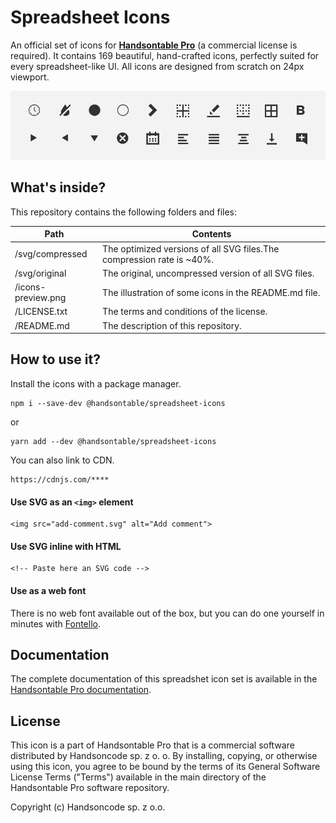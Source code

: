 # Spreadsheet Icons

An official set of icons for
[**Handsontable Pro**](https://github.com/handsontable/handsontable-pro)
(a commercial license is required). It contains 169 beautiful, hand-crafted
icons, perfectly suited for every spreadsheet-like UI. All
icons are designed from scratch on 24px viewport.

<img src="https://raw.githubusercontent.com/handsontable/spreadsheet-icons/master/icons-preview.png?token=AHrPji-AgUYfyIjXrV_7jbQjn0jIn4q6ks5cF74GwA%3D%3D" alt="Spreadsheet icons preview">

## What's inside?

This repository contains the following folders and files:

| Path               	| Contents                                                                      |
|--------------------	|------------------------------------------------------------------------------	|
| /svg/compressed    	| The optimized versions of all SVG files.The compression rate is ~40%.	|
| /svg/original      	| The original, uncompressed version of all SVG files.                          |
| /icons-preview.png 	| The illustration of some icons in the README.md file.                         |
| /LICENSE.txt       	| The terms and conditions of the license.                                      |
| /README.md         	| The description of this repository.                                           |

## How to use it?

Install the icons with a package manager.

    npm i --save-dev @handsontable/spreadsheet-icons

or

    yarn add --dev @handsontable/spreadsheet-icons

You can also link to CDN.

    https://cdnjs.com/****

#### Use SVG as an `<img>` element

```
<img src="add-comment.svg" alt="Add comment">
```

#### Use SVG inline with HTML

```
<!-- Paste here an SVG code -->
```

#### Use as a web font

There is no web font available out of the box, but you can do one
yourself in minutes with [Fontello](http://fontello.com/).

## Documentation

The complete documentation of this spreadshet icon set is available in
the [Handsontable Pro documentation](https://handsontable.com/docs/spreadsheet-icons.html).

## License

This icon is a part of Handsontable Pro that is a commercial software distributed by Handsoncode sp. z o. o.
By installing, copying, or otherwise using this icon, you agree to be bound by the terms
of its General Software License Terms ("Terms") available in the main directory
of the Handsontable Pro software repository.

Copyright (c) Handsoncode sp. z o.o.